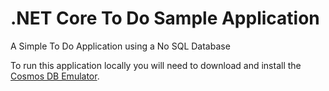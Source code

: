 # .NET Core To Do Sample Application
A Simple To Do Application using a No SQL Database

To run this application locally you will need to download and install the [Cosmos DB Emulator](https://aka.ms/cosmosdb-emulator).

